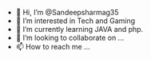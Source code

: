 - 👋 Hi, I’m @Sandeepsharmag35
- 👀 I’m interested in Tech and Gaming
- 🌱 I’m currently learning JAVA and php.
- 💞️ I’m looking to collaborate on ...
- 📫 How to reach me ...

<!---
Sandeepsharmag35/Sandeepsharmag35 is a ✨ special ✨ repository because its `README.md` (this file) appears on your GitHub profile.
You can click the Preview link to take a look at your changes.
--->
